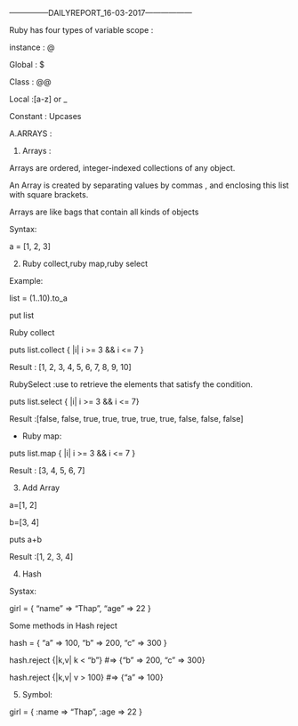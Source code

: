 —————DAILYREPORT_16-03-2017——————

Ruby has four types of variable scope :

instance : @ 

Global : $ 

Class : @@ 

Local :[a-z] or _ 

Constant : Upcases

A.ARRAYS : 
1. Arrays :

Arrays are ordered, integer-indexed collections of any object.

An Array is created by separating values by commas , and enclosing this list with square brackets.

Arrays are like bags that contain all kinds of objects 

Syntax: 

a = [1, 2, 3]

2. Ruby collect,ruby map,ruby select 

Example: 

list = (1..10).to_a 

put list 

Ruby collect 

puts list.collect { |i| i >= 3 && i <= 7 }

Result : [1, 2, 3, 4, 5, 6, 7, 8, 9, 10]

RubySelect :use to retrieve the elements that satisfy the condition. 

puts list.select { |i| i >= 3 && i <= 7}



Result :[false, false, true, true, true, true, true, false, false, false]

- Ruby map: 

puts list.map { |i| i >= 3 && i <= 7 }



Result : [3, 4, 5, 6, 7]

3. Add Array 

a=[1, 2] 

b=[3, 4] 

puts a+b



Result :[1, 2, 3, 4]

4. Hash 

Systax:



girl = { “name” => “Thap”, “age” => 22 }

Some methods in Hash reject



hash = { “a” => 100, “b” => 200, “c” => 300 } 

hash.reject {|k,v| k < “b”} #=> {“b” => 200, “c” => 300} 

hash.reject {|k,v| v > 100} #=> {“a” => 100}

5. Symbol:



girl = { :name => “Thap”, :age => 22 }


